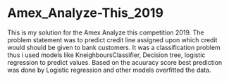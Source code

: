 # Amex_Analyze-This_2019
This is my solution for the Amex Analyze this competition 2019. The problem statement was to predict credit line assigned upon which credit would should be given to bank customers. It was a classification problem thus i used  models like KneighboursClassifier, Decision tree, logistic regression to predict values. Based on the acuuracy score best prediction was done by Logistic regression and other models overfitted the data.
